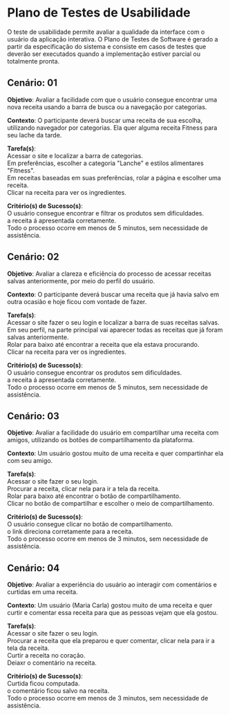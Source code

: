 # Plano de Testes de Usabilidade

O teste de usabilidade permite avaliar a qualidade da interface com o usuário da aplicação interativa. O Plano de Testes de Software é gerado a partir da especificação do sistema e consiste em casos de testes que deverão ser executados quando a implementação estiver parcial ou totalmente pronta.



## Cenário: 01<br>
**Objetivo**:
Avaliar a facilidade com que o usuário consegue encontrar uma nova receita usando a barra de busca ou a navegação por categorias.

**Contexto**: 
O participante deverá buscar uma receita de sua escolha, utilizando navegador por categorias. Ela quer alguma receita Fitness para seu lache da tarde.

**Tarefa(s)**:<br>
Acessar o site e localizar a barra de categorias. <br>
Em preferências, escolher a categoria "Lanche" e estilos alimentares "Fitness".<br>
Em receitas baseadas em suas preferências, rolar a página e escolher uma receita.<br>
Clicar na receita para ver os ingredientes.<br>

**Critério(s) de Sucesso(s)**:<br>
O usuário consegue encontrar e filtrar os produtos sem dificuldades.<br>
a receita á apresentada corretamente.<br>
Todo o processo ocorre em menos de 5 minutos, sem necessidade de assistência.<br>

## Cenário: 02 <br>
**Objetivo**:
Avaliar a clareza e eficiência do processo de acessar receitas salvas anteriormente, por meio do perfil do usuário.

**Contexto**: 
O participante deverá buscar uma receita que já havia salvo em outra ocasião e hoje ficou com vontade de fazer.

**Tarefa(s)**: <br>
Acessar o site fazer o seu login e localizar a barra de suas receitas salvas.<br>
Em seu perfil, na parte principal vai aparecer todas as receitas que já foram salvas anteriormente.<br>
Rolar para baixo até encontrar a receita que ela estava procurando.<br>
Clicar na receita para ver os ingredientes.<br>

**Critério(s) de Sucesso(s)**:<br>
O usuário consegue encontrar os produtos sem dificuldades.<br>
a receita á apresentada corretamente.<br>
Todo o processo ocorre em menos de 5 minutos, sem necessidade de assistência.<br>

## Cenário: 03 <br>
**Objetivo**:
Avaliar a facilidade do usuário em compartilhar uma receita com amigos, utilizando os botões de compartilhamento da plataforma.

**Contexto**: 
Um usuário gostou muito de uma receita e quer compartinhar ela com seu amigo.

**Tarefa(s)**:<br>
Acessar o site fazer o seu login.<br>
Procurar a receita, clicar nela para ir a tela da receita.<br>
Rolar para baixo até encontrar o botão de compartilhamento.<br>
Clicar no botão de compartilhar e escolher o meio de compartilhamento.<br>

**Critério(s) de Sucesso(s)**:<br>
O usuário consegue clicar no botão de compartilhamento.<br>
o link direciona corretamente para a receita.<br>
Todo o processo ocorre em menos de 3 minutos, sem necessidade de assistência.<br>

## Cenário: 04 <br>
**Objetivo**:
Avaliar a experiência do usuário ao interagir com comentários e curtidas em uma receita.

**Contexto**: 
Um usuário (Maria Carla) gostou muito de uma receita e quer curtir e comentar essa receita para que as pessoas vejam que ela gostou.

**Tarefa(s)**:<br>
Acessar o site fazer o seu login.<br>
Procurar a receita que ela preparou e quer comentar, clicar nela para ir a tela da receita.<br>
Curtir a receita no coração.<br>
Deiaxr o comentário na receita.<br>

**Critério(s) de Sucesso(s)**:<br>
Curtida ficou computada.<br>
o comentário ficou salvo na receita.<br>
Todo o processo ocorre em menos de 3 minutos, sem necessidade de assistência.<br>

